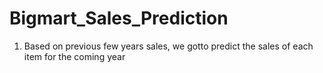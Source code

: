 # Bigmart_Sales_Prediction

1. Based on previous few years sales, we gotto predict the sales of each item for the coming year
